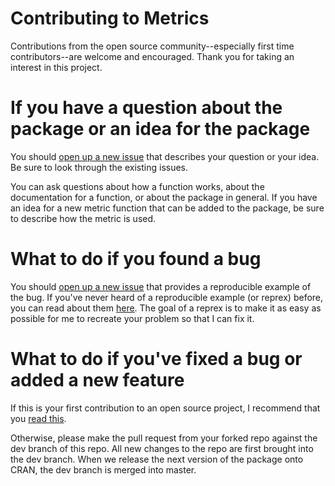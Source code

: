 # Contributing to Metrics

Contributions from the open source community--especially first time contributors--are welcome and encouraged. Thank you for taking an interest in this project.

# If you have a question about the package or an idea for the package

You should [open up a new issue](https://github.com/mfrasco/Metrics/issues/new) that describes your question or your idea. Be sure to look through the existing issues.

You can ask questions about how a function works, about the documentation for a function, or about the package in general. If you have an idea for a new metric function that can be added to the package, be sure to describe how the metric is used.

# What to do if you found a bug

You should [open up a new issue](https://github.com/mfrasco/Metrics/issues/new) that provides a reproducible example of the bug. If you've never heard of a reproducible example (or reprex) before, you can read about them [here](https://github.com/tidyverse/reprex#what-is-a-reprex). The goal of a reprex is to make it as easy as possible for me to recreate your problem so that I can fix it.

# What to do if you've fixed a bug or added a new feature

If this is your first contribution to an open source project, I recommend that you [read this](https://opensource.guide/how-to-contribute/#how-to-submit-a-contribution).

Otherwise, please make the pull request from your forked repo against the dev branch of this repo. All new changes to the repo are first brought into the dev branch. When we release the next version of the package onto CRAN, the dev branch is merged into master.
